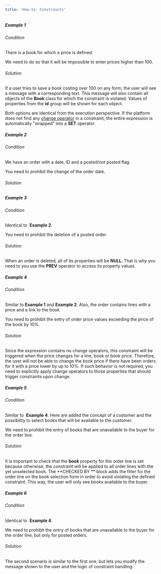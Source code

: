 ```yaml
---
title: 'How-to: Constraints'
---
```


##### Example 1

###### Condition

There is a book for which a price is defined.


We need to do so that it will be impossible to enter prices higher than 100.

###### Solution


If a user tries to save a book costing over 100 on any form, the user will see a message with a corresponding text. This message will also contain all objects of the **Book** class for which the constraint is violated. Values of properties from the **id** group will be shown for each object.

Both options are identical from the execution perspective. If the platform does not find any [change operator](Change_operators_SET_CHANGED_....md) in a constraint, the entire expression is automatically "wrapped" into a **SET** operator.

##### Example 2

###### Condition

We have an order with a date, ID and a posted/not posted flag.


You need to prohibit the change of the order date.

###### Solution


##### Example 3

###### Condition

Identical to  **Example 2**.

You need to prohibit the deletion of a posted order.

###### Solution


When an order is deleted, all of its properties will be **NULL**. That is why you need to you use the **PREV** operator to access its property values.

##### Example 4

###### Condition

Similar to **Example 1** and **Example 2**. Also, the order contains lines with a price and a link to the book.


You need to prohibit the entry of order price values exceeding the price of the book by 10%.

###### Solution


Since the expression contains no change operators, this constraint will be triggered when the price changes for a line, book or book price. Therefore, the user will not be able to change the book price if there have been orders for it with a price lower by up to 10%. If such behavior is not required, you need to explicitly apply change operators to those properties that should trigger constraints upon change.

##### Example 5

###### Condition

Similar to  **Example 4**. Here are added the concept of a customer and the possibility to select books that will be available to the customer.


We need to prohibit the entry of books that are unavailable to the buyer for the order line.

###### Solution


It is important to check that the **book** property for the order line is set because otherwise, the constraint will be applied to all order lines with the yet unselected book. The **CHECKED BY ** block adds the filter for the order line on the book selection form in order to avoid violating the defined constraint. This way, the user will only see books available to the buyer.

##### Example 6

###### Condition

Identical to  **Example 4**.

We need to prohibit the entry of books that are unavailable to the buyer for the order line, but only for posted orders.

###### Solution


The second scenario is similar to the first one, but lets you modify the message shown to the user and the logic of constraint handling.
